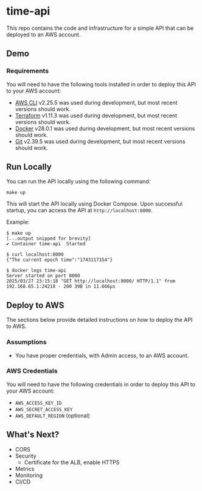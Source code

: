# time-api
This repo contains the code and infrastructure for a simple API that can be deployed to an AWS account.

## Demo

### Requirements
You will need to have the following tools installed in order to deploy this API to your AWS account:
- [AWS CLI](https://docs.aws.amazon.com/cli/latest/userguide/getting-started-install.html) v2.25.5 was used during development, but most recent versions should work.
- [Terraform](https://developer.hashicorp.com/terraform/tutorials/aws-get-started/install-cli) v1.11.3 was used during development, but most recent versions should work.
- [Docker](https://docs.docker.com/get-docker/) v28.0.1 was used during development, but most recent versions should work.
- [Git](https://git-scm.com/book/en/v2/Getting-Started-Installing-Git) v2.39.5 was used during development, but most recent versions should work.

## Run Locally
You can run the API locally using the following command:
```
make up
```
This will start the API locally using Docker Compose. Upon successful startup, you can access the API at `http://localhost:8000`.

Example:
```
$ make up
[...output snipped for brevity]
✔ Container time-api  Started

$ curl localhost:8000
{"The current epoch time":"1743117154"}

$ docker logs time-api
Server started on port 8000
2025/03/27 23:15:18 "GET http://localhost:8000/ HTTP/1.1" from 192.168.65.1:24218 - 200 39B in 11.666µs
```


## Deploy to AWS
The sections below provide detailed instructions on how to deploy the API to AWS.

### Assumptions
- You have proper credentials, with Admin access, to an AWS account.


### AWS Credentials
You will need to have the following credentials in order to deploy this API to your AWS account:
- `AWS_ACCESS_KEY_ID`
- `AWS_SECRET_ACCESS_KEY`
- `AWS_DEFAULT_REGION` (optional)

## What's Next?
- CORS
- Security
  - Certificate for the ALB, enable HTTPS
- Metrics
- Monitoring
- CI/CD
